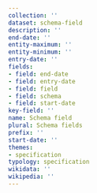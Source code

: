 ```yaml
---
collection: ''
dataset: schema-field
description: ''
end-date: ''
entity-maximum: ''
entity-minimum: ''
entry-date: ''
fields:
- field: end-date
- field: entry-date
- field: field
- field: schema
- field: start-date
key-field: ''
name: Schema field
plural: Schema fields
prefix: ''
start-date: ''
themes:
- specification
typology: specification
wikidata: ''
wikipedia: ''
---
```

